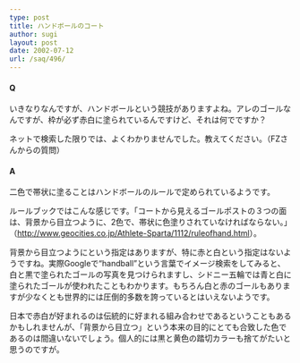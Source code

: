 ```yaml
---
type: post
title: ハンドボールのコート
author: sugi
layout: post
date: 2002-07-12
url: /saq/496/
---
```

#### Q 

いきなりなんですが、ハンドボールという競技がありますよね。アレのゴールなんですが、枠が必ず赤白に塗られているんですけど、それは何でですか？

ネットで検索した限りでは、よくわかりませんでした。教えてください。（FZさんからの質問）

#### A 

二色で帯状に塗ることはハンドボールのルールで定められているようです。

ルールブックではこんな感じです。「コートから見えるゴールポストの３つの面は、背景から目立つように、2色で、帯状に色塗りされていなければならない。」（<a href="http://www.geocities.co.jp/Athlete-Sparta/1112/ruleofhand.html" onclick="_gaq.push(['_trackEvent', 'outbound-article', 'http://www.geocities.co.jp/Athlete-Sparta/1112/ruleofhand.html', 'http://www.geocities.co.jp/Athlete-Sparta/1112/ruleofhand.html']);" >http://www.geocities.co.jp/Athlete-Sparta/1112/ruleofhand.html</a>）。

背景から目立つようにという指定はありますが、特に赤と白という指定はないようですね。実際Googleで“handball”という言葉でイメージ検索をしてみると、白と黒で塗られたゴールの写真を見つけられますし、シドニー五輪では青と白に塗られたゴールが使われたこともわかります。もちろん白と赤のゴールもありますが少なくとも世界的には圧倒的多数を誇っているとはいえないようです。

日本で赤白が好まれるのは伝統的に好まれる組み合わせであるということもあるかもしれませんが、「背景から目立つ」という本来の目的にとても合致した色であるのは間違いないでしょう。個人的には黒と黄色の踏切カラーも捨てがたいと思うのですが。